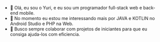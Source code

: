- 👋 Olá, eu sou o Yuri, e eu sou um programador full-stack web e back-end mobile.
- 🌱 No momento eu estou me interessando mais por JAVA e KOTLIN no Android Studio e PHP na Web.
- 💞️ Busco sempre colaborar com projetos de iniciantes para que eu consiga ajuda-los com eficiencia.

<!---
YuriEsteves0/YuriEsteves0 is a ✨ special ✨ repository because its `README.md` (this file) appears on your GitHub profile.
You can click the Preview link to take a look at your changes.
--->
